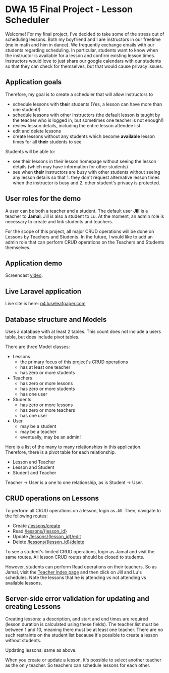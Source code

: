 # DWA 15 Final Project - Lesson Scheduler 

Welcome! For my final project, I've decided to take some of the stress out of scheduling lessons. Both my boyfriend and I are instructors in our freetime (me in math and him in dance). We frequently exchange emails with our students regarding scheduling. In particular, students want to know when the instructor is available for a lesson and confirm existing lesson times. Instructors would love to just share our google calendars with our students so that they can check for themselves, but that would cause privacy issues. 

## Application goals 
Therefore, my goal is to create a scheduler that will allow instructors to 
* schedule lessons with **their** students (Yes, a lesson can have more than one student!) 
* schedule lessons with other instructors (the default lesson is taught by the teacher who is logged in, but sometimes one teacher is not enough!) 
* review lesson details, including the entire lesson attendee list
* edit and delete lessons 
* create lessons without any students which become **available** lesson times for all **their** students to see 

Students will be able to: 
* see their lessons in their lesson homepage without seeing the lesson details (which may have information for other students)
* see when **their** instructors are busy with other students without seeing any lesson details so that 1. they don't request alternative lesson times when the instructor is busy and 2. other student's privacy is protected. 

## User roles for the demo 

A user can be both a teacher and a student. The default user **Jill** is a teacher to **Jamal**. Jill is also a student to Lu. At the moment, an admin role is necessary to create and link students and teachers. 

For the scope of this project, all major CRUD operations will be done on Lessons by Teachers and Students. In the future, I would like to add an admin role that can perform CRUD operations on the Teachers and Students themselves. 

## Application demo 
Screencast [video](). 

## Live Laravel application
Live site is here: [p4.luseleafpaper.com](http://p4.luseleafpaper.com/)

## Database structure and Models 
Uses a database with at least 2 tables. This count does not include a users table, but does include pivot tables.

There are three Model classes: 
* Lessons   
  * the primary focus of this project's CRUD operations
  * has at least one teacher 
  * has zero or more students 
* Teachers 
  * has zero or more lessons 
  * has zero or more students 
  * has one user 
* Students 
  * has zero or more lessons 
  * has zero or more teachers 
  * has one user 
* User 
  * may be a student 
  * may be a teacher 
  * eventually, may be an admin! 

Here is a list of the many to many relationships in this application. Therefore, there is a pivot table for each relationship.
* Lesson and Teacher
* Lesson and Student
* Student and Teacher 

Teacher -> User is a one to one relationship, as is Student -> User. 

## CRUD operations on Lessons 

To perform all CRUD operations on a lesson, login as Jill. Then, navigate to the following routes: 
* Create [/lessons/create](http://p4.luseleafpaper.com/lessons/create)
* Read [/lessons/{lesson_id}](http://p4.luseleafpaper.com/lessons/2)
* Update [/lessons/{lesson_id}/edit](http://p4.luseleafpaper.com/lessons/2/edit)
* Delete [/lessons/{lesson_id}/delete](http://p4.luseleafpaper.com/lessons/2/delete)

To see a student's limited CRUD operations, login as Jamal and visit the same routes. All lesson CRUD routes should be closed to students. 

However, students can perform Read operations on their teachers. So as Jamal, visit the [Teacher index page](http://p4.luseleafpaper.com/teachers) and then click on Jill and Lu's schedules. Note the lessons that he is attending vs not attending vs available lessons. 

## Server-side error validation for updating and creating Lessons 

Creating lessons: a description, and start and end times are required (lesson duration is calculated using these fields). The teacher list must be between 1 and 10, meaning there must be at least one teacher. There are no such restraints on the student list because it's possible to create a lesson without students. 

Updating lessons: same as above. 

When you create or update a lesson, it's possible to select another teacher as the only teacher. So teachers can schedule lessons for each other. 

